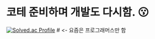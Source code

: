 # 코테 준비하며 개발도 다시함. 😗
[![Solved.ac Profile](http://mazassumnida.wtf/api/v2/generate_badge?boj=kim_tk)](https://solved.ac/kim_tk/) # <- 요즘은 프로그래머스만 함 
